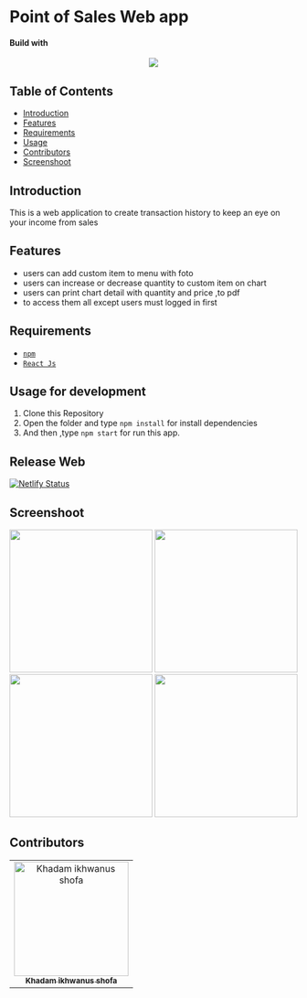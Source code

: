 # Point of Sales Web app
#### Build with 
<p align="center">
  <a href="https://nodejs.org/">
    <img src="https://i1.wp.com/www.davideguida.com/wp-content/uploads/2016/09/react-node.png">
  </a>
</p>

## Table of Contents
- [Introduction](#introduction)
- [Features](#features)
- [Requirements](#requirements)
- [Usage](#usage-for-development)
- [Contributors](#contributors)
- [Screenshoot](#screenshoot)

## Introduction
  This is a web application to create transaction history to keep an eye on your income from sales



## Features
* users can add custom item to menu with foto 
* users can increase or decrease quantity to custom item on chart
* users can print chart detail with quantity and price ,to pdf
* to access them all except users must logged in first

## Requirements
* [`npm`](https://www.npmjs.com/get-npm)
* [`React Js`](https://react-cn.github.io/react/downloads.html) 

## Usage for development
1. Clone this Repository
2. Open the folder and type `npm install` for install dependencies
3. And then ,type `npm start` for run this app.

## Release Web
[![Netlify Status](https://api.netlify.com/api/v1/badges/85e33a03-d82a-4947-8b71-f38561c69149/deploy-status)](https://posboy.netlify.com/)

## Screenshoot

<div align="center">
    <img width="250" src="https://raw.githubusercontent.com/kampretosjr/library-frontend/master/screenshoot/login.png">    
    <img width="250" src="https://raw.githubusercontent.com/kampretosjr/library-frontend/master/screenshoot/loged%20in%20mode.png">
    <img width="250" src="https://raw.githubusercontent.com/kampretosjr/library-frontend/master/screenshoot/loan%20summary.png">
    <img width="250" src="https://raw.githubusercontent.com/kampretosjr/library-frontend/master/screenshoot/Screenshot%20from%202019-08-31%2016-16-36.png" > 
</div>

## Contributors
<center>
  <table>
    <tr>
      <td align="center">
        <a href="https://github.com/rizal271">
          <img width="200" src="https://avatars0.githubusercontent.com/u/33866110?s=460&v=4" alt="Khadam ikhwanus shofa"><br/>
          <sub><b>Khadam ikhwanus shofa</b></sub>
        </a>
      </td>
    </tr>
  </table>
</center>

#
